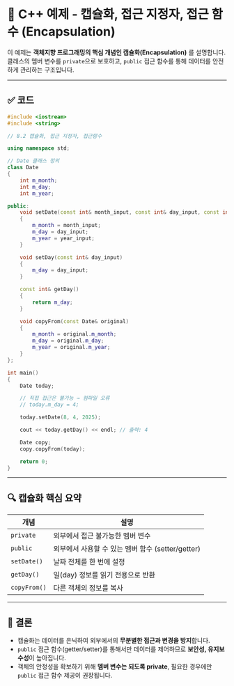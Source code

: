 # 📘 C++ 예제 - 캡슐화, 접근 지정자, 접근 함수 (Encapsulation)

이 예제는 **객체지향 프로그래밍의 핵심 개념인 캡슐화(Encapsulation)** 를 설명합니다.  
클래스의 멤버 변수를 `private`으로 보호하고, `public` 접근 함수를 통해 데이터를 안전하게 관리하는 구조입니다.

---

## ✅ 코드

```cpp
#include <iostream>
#include <string>

// 8.2 캡슐화, 접근 지정자, 접근함수

using namespace std;

// Date 클래스 정의
class Date
{
	int m_month;
	int m_day;
	int m_year;

public:
	void setDate(const int& month_input, const int& day_input, const int& year_input)
	{
		m_month = month_input;
		m_day = day_input;
		m_year = year_input;
	}

	void setDay(const int& day_input)
	{
		m_day = day_input;
	}

	const int& getDay()
	{
		return m_day;
	}

	void copyFrom(const Date& original)
	{
		m_month = original.m_month;
		m_day = original.m_day;
		m_year = original.m_year;
	}
};

int main()
{
	Date today;

	// 직접 접근은 불가능 → 컴파일 오류
	// today.m_day = 4;

	today.setDate(8, 4, 2025);

	cout << today.getDay() << endl; // 출력: 4

	Date copy;
	copy.copyFrom(today);

	return 0;
}
```

---

## 🔍 캡슐화 핵심 요약

| 개념 | 설명 |
|------|------|
| `private` | 외부에서 접근 불가능한 멤버 변수 |
| `public` | 외부에서 사용할 수 있는 멤버 함수 (setter/getter) |
| `setDate()` | 날짜 전체를 한 번에 설정 |
| `getDay()` | 일(day) 정보를 읽기 전용으로 반환 |
| `copyFrom()` | 다른 객체의 정보를 복사 |

---

## 📌 결론

- 캡슐화는 데이터를 은닉하여 외부에서의 **무분별한 접근과 변경을 방지**합니다.
- `public` 접근 함수(getter/setter)를 통해서만 데이터를 제어하므로 **보안성, 유지보수성**이 높아집니다.
- 객체의 안정성을 확보하기 위해 **멤버 변수는 되도록 private**, 필요한 경우에만 `public` 접근 함수 제공이 권장됩니다.
